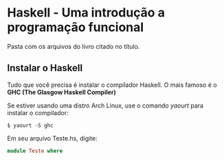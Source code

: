 # Haskell - Uma introdução a programação funcional

Pasta com os arquivos do livro citado no título.

## Instalar o Haskell

Tudo que você precisa é instalar o compilador Haskell. O mais famoso é o **GHC (The Glasgow Haskell Compiler)**

Se estiver usando uma distro Arch Linux, use o comando *yaourt* para instalar o compilador:

```shell
$ yaourt -S ghc
```

Em seu arquivo Teste.hs, digite:

```hs
module Teste where
```
